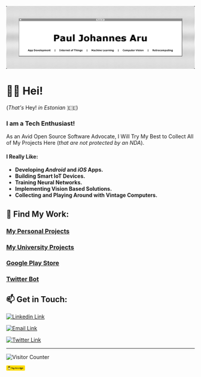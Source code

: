 [![Banner](Developer_Banner.png)](https://www.linkedin.com/in/pauljohannesaru/)

# 👋🏻 Hei!

(*That's* Hey! *in Estonian* 🇪🇪)

### I am a Tech Enthusiast!
As an Avid Open Source Software Advocate, I Will Try My Best to Collect All of My Projects Here (*that are not protected by an NDA*).

#### I Really Like:

- **Developing *Android* and *iOS* Apps.**
- **Building Smart IoT Devices.**
- **Training Neural Networks.**
- **Implementing Vision Based Solutions.**
- **Collecting and Playing Around with Vintage Computers.**



## 🧭 Find My Work:

### [My Personal Projects](https://github.com/Pauls-Personal-Projects)

### [My University Projects](https://github.com/Pauls-University-Projects)

### [Google Play Store](https://play.google.com/store/apps/dev?id=5732778015207832740)

### [Twitter Bot](https://twitter.com/ArukasPilv)



## 📫 Get in Touch:

[![Linkedin Link](https://img.shields.io/badge/Paul_Johannes_Aru-4D4D4D?style=flat&logo=linkedin)](https://www.linkedin.com/in/pauljohannesaru/)

[![Email Link](https://img.shields.io/badge/pauljohannes.aru@gmail.com-4D4D4D?style=flat&logo=gmail)](mailto:pauljohannes.aru@gmail.com)

[![Twitter Link](https://img.shields.io/badge/@Paul__Aru-4D4D4D?style=flat&logo=twitter)](https://twitter.com/Paul_Aru)





------

![Visitor Counter](https://visitor-badge.glitch.me/badge?page_id=paulpall.visitor-badge)

[<img  src="/bmc-button.png"  width=10% height=10%>](https://www.buymeacoffee.com/paulpall)

